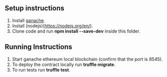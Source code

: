 ## Setup instructions

1. Install [ganache](https://www.trufflesuite.com/ganache).
2. Install (nodejs)(https://nodejs.org/en/).
3. Clone code and run **npm install --save-dev** inside this folder.

## Running Instructions
1. Start ganache ethereum local blockchain (confirm that the port is 8545).
2. To deploy the contract locally run **truffle migrate**.
3. To run tests run **truffle test**.